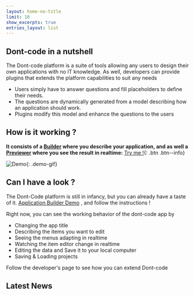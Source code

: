 ```yaml
---
layout: home-no-title
limit: 10
show_excerpts: true
entries_layout: list
---
```


## Dont-code in a nutshell
The Dont-code platform is a suite of tools allowing any users to design their own applications with no IT knowledge.
As well, developers can provide plugins that extends the platform capabilities to suit any needs

- Users simply have to answer questions and fill placeholders to define their needs.
- The questions are dynamically generated from a model describing how an application should work.
- Plugins modify this model and enhance the questions to the users

## How is it working ?
**It consists of a [Builder](https://dont-code.net/ide-ui) where you describe your application, and as well a [Previewer](https://dont-code.net/preview-ui) where you see the result in realtime:**
[Try me !](https://dont-code.net/ide-ui){: .btn .btn--info}

![Demo](assets/dont-code-task-manager.gif){: .demo-gif}

## Can I have a look ?
The Dont-Code platform is still in infancy, but you can already have a taste of it.
[Application Builder Demo](https://dont-code.net/ide-ui)
, and follow the instructions !

Right now, you can see the working behavior of the dont-code app by
- Changing the app title
- Describing the items you want to edit
- Seeing the menus adapting in realtime
- Watching the item editor change in realtime
- Editing the data and Save it to your local computer
- Saving & Loading projects

Follow the developer's page to see how you can extend Dont-code

## Latest News
